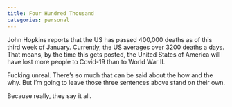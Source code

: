 ```yaml
---
title: Four Hundred Thousand
categories: personal
---
```


John Hopkins reports that the US has passed 400,000 deaths as of this third week of January. Currently, the US averages over 3200 deaths a days. That means, by the time this gets posted, the United States of America will have lost more people to Covid-19 than to World War II.

Fucking unreal. There’s so much that can be said about the how and the why. But I’m going to leave those three sentences above stand on their own. 

Because really, they say it all.